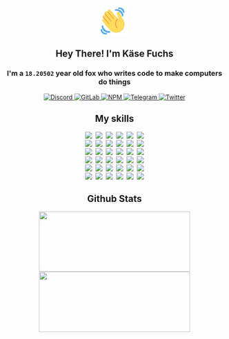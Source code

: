 <div><p align=center><img src=./resources/images/wave.gif width=64px height=64px></p><h2 align=center>Hey There! I'm Käse Fuchs</h2><h3 align=center>I'm a <code>18.20502</code> year old fox who writes code to make computers do things</h3><p align=center><a href=https://discord.com/users/507526681125322772><img alt=Discord src="https://img.shields.io/badge/Discord-5865F2?logo=discord&logoColor=white&style=flat-square#499c5b767767aaabae77b19cac42a1e6"> </a><a href=https://gitlab.com/kasefuchs><img alt=GitLab src="https://img.shields.io/badge/GitLab-330F63?logo=gitlab&logoColor=white&style=flat-square#499c5b767767aaabae77b19cac42a1e6"> </a><a href=https://npmjs.com/~kasefuchs><img alt=NPM src="https://img.shields.io/badge/NPM-CB3837?logo=npm&logoColor=white&style=flat-square#499c5b767767aaabae77b19cac42a1e6"> </a><a href=https://t.me/kasefuchs><img alt=Telegram src="https://img.shields.io/badge/Telegram-2CA5E0?logo=telegram&logoColor=white&style=flat-square#499c5b767767aaabae77b19cac42a1e6"> </a><a href=https://twitter.com/kasefuchs><img alt=Twitter src="https://img.shields.io/badge/Twitter-1DA1F2?logo=twitter&logoColor=white&style=flat-square#499c5b767767aaabae77b19cac42a1e6"></a></p><h2 align=center>My skills</h2><p align=center><a href=https://aws.amazon.com/ ><picture><source srcset="https://skillicons.dev/icons?i=aws&theme=dark#499c5b767767aaabae77b19cac42a1e6" media="(prefers-color-scheme: dark)"><source srcset="https://skillicons.dev/icons?i=aws&theme=light#499c5b767767aaabae77b19cac42a1e6" media="(prefers-color-scheme: light), (prefers-color-scheme: no-preference)"><img src="https://skillicons.dev/icons?i=aws&theme=light#499c5b767767aaabae77b19cac42a1e6"></picture></a>&nbsp;&nbsp;<a href=https://en.wikipedia.org/wiki/Bash_(Unix_shell)><picture><source srcset="https://skillicons.dev/icons?i=bash&theme=dark#499c5b767767aaabae77b19cac42a1e6" media="(prefers-color-scheme: dark)"><source srcset="https://skillicons.dev/icons?i=bash&theme=light#499c5b767767aaabae77b19cac42a1e6" media="(prefers-color-scheme: light), (prefers-color-scheme: no-preference)"><img src="https://skillicons.dev/icons?i=bash&theme=light#499c5b767767aaabae77b19cac42a1e6"></picture></a>&nbsp;&nbsp;<a href=https://discord.com/developers/docs><picture><source srcset="https://skillicons.dev/icons?i=bots&theme=dark#499c5b767767aaabae77b19cac42a1e6" media="(prefers-color-scheme: dark)"><source srcset="https://skillicons.dev/icons?i=bots&theme=light#499c5b767767aaabae77b19cac42a1e6" media="(prefers-color-scheme: light), (prefers-color-scheme: no-preference)"><img src="https://skillicons.dev/icons?i=bots&theme=light#499c5b767767aaabae77b19cac42a1e6"></picture></a>&nbsp;&nbsp;<a href=https://www.cloudflare.com/ ><picture><source srcset="https://skillicons.dev/icons?i=cloudflare&theme=dark#499c5b767767aaabae77b19cac42a1e6" media="(prefers-color-scheme: dark)"><source srcset="https://skillicons.dev/icons?i=cloudflare&theme=light#499c5b767767aaabae77b19cac42a1e6" media="(prefers-color-scheme: light), (prefers-color-scheme: no-preference)"><img src="https://skillicons.dev/icons?i=cloudflare&theme=light#499c5b767767aaabae77b19cac42a1e6"></picture></a>&nbsp;&nbsp;<a href=https://en.wikipedia.org/wiki/CSS><picture><source srcset="https://skillicons.dev/icons?i=css&theme=dark#499c5b767767aaabae77b19cac42a1e6" media="(prefers-color-scheme: dark)"><source srcset="https://skillicons.dev/icons?i=css&theme=light#499c5b767767aaabae77b19cac42a1e6" media="(prefers-color-scheme: light), (prefers-color-scheme: no-preference)"><img src="https://skillicons.dev/icons?i=css&theme=light#499c5b767767aaabae77b19cac42a1e6"></picture></a>&nbsp;&nbsp;<a href=https://www.docker.com/ ><picture><source srcset="https://skillicons.dev/icons?i=docker&theme=dark#499c5b767767aaabae77b19cac42a1e6" media="(prefers-color-scheme: dark)"><source srcset="https://skillicons.dev/icons?i=docker&theme=light#499c5b767767aaabae77b19cac42a1e6" media="(prefers-color-scheme: light), (prefers-color-scheme: no-preference)"><img src="https://skillicons.dev/icons?i=docker&theme=light#499c5b767767aaabae77b19cac42a1e6"></picture></a><br><a href=https://www.electronjs.org/ ><picture><source srcset="https://skillicons.dev/icons?i=electron&theme=dark#499c5b767767aaabae77b19cac42a1e6" media="(prefers-color-scheme: dark)"><source srcset="https://skillicons.dev/icons?i=electron&theme=light#499c5b767767aaabae77b19cac42a1e6" media="(prefers-color-scheme: light), (prefers-color-scheme: no-preference)"><img src="https://skillicons.dev/icons?i=electron&theme=light#499c5b767767aaabae77b19cac42a1e6"></picture></a>&nbsp;&nbsp;<a href=https://expressjs.com/ ><picture><source srcset="https://skillicons.dev/icons?i=express&theme=dark#499c5b767767aaabae77b19cac42a1e6" media="(prefers-color-scheme: dark)"><source srcset="https://skillicons.dev/icons?i=express&theme=light#499c5b767767aaabae77b19cac42a1e6" media="(prefers-color-scheme: light), (prefers-color-scheme: no-preference)"><img src="https://skillicons.dev/icons?i=express&theme=light#499c5b767767aaabae77b19cac42a1e6"></picture></a>&nbsp;&nbsp;<a href=https://www.figma.com/ ><picture><source srcset="https://skillicons.dev/icons?i=figma&theme=dark#499c5b767767aaabae77b19cac42a1e6" media="(prefers-color-scheme: dark)"><source srcset="https://skillicons.dev/icons?i=figma&theme=light#499c5b767767aaabae77b19cac42a1e6" media="(prefers-color-scheme: light), (prefers-color-scheme: no-preference)"><img src="https://skillicons.dev/icons?i=figma&theme=light#499c5b767767aaabae77b19cac42a1e6"></picture></a>&nbsp;&nbsp;<a href=https://firebase.google.com/ ><picture><source srcset="https://skillicons.dev/icons?i=firebase&theme=dark#499c5b767767aaabae77b19cac42a1e6" media="(prefers-color-scheme: dark)"><source srcset="https://skillicons.dev/icons?i=firebase&theme=light#499c5b767767aaabae77b19cac42a1e6" media="(prefers-color-scheme: light), (prefers-color-scheme: no-preference)"><img src="https://skillicons.dev/icons?i=firebase&theme=light#499c5b767767aaabae77b19cac42a1e6"></picture></a>&nbsp;&nbsp;<a href=https://flask.palletsprojects.com/ ><picture><source srcset="https://skillicons.dev/icons?i=flask&theme=dark#499c5b767767aaabae77b19cac42a1e6" media="(prefers-color-scheme: dark)"><source srcset="https://skillicons.dev/icons?i=flask&theme=light#499c5b767767aaabae77b19cac42a1e6" media="(prefers-color-scheme: light), (prefers-color-scheme: no-preference)"><img src="https://skillicons.dev/icons?i=flask&theme=light#499c5b767767aaabae77b19cac42a1e6"></picture></a>&nbsp;&nbsp;<a href=https://cloud.google.com/ ><picture><source srcset="https://skillicons.dev/icons?i=gcp&theme=dark#499c5b767767aaabae77b19cac42a1e6" media="(prefers-color-scheme: dark)"><source srcset="https://skillicons.dev/icons?i=gcp&theme=light#499c5b767767aaabae77b19cac42a1e6" media="(prefers-color-scheme: light), (prefers-color-scheme: no-preference)"><img src="https://skillicons.dev/icons?i=gcp&theme=light#499c5b767767aaabae77b19cac42a1e6"></picture></a><br><a href=https://git-scm.com/ ><picture><source srcset="https://skillicons.dev/icons?i=git&theme=dark#499c5b767767aaabae77b19cac42a1e6" media="(prefers-color-scheme: dark)"><source srcset="https://skillicons.dev/icons?i=git&theme=light#499c5b767767aaabae77b19cac42a1e6" media="(prefers-color-scheme: light), (prefers-color-scheme: no-preference)"><img src="https://skillicons.dev/icons?i=git&theme=light#499c5b767767aaabae77b19cac42a1e6"></picture></a>&nbsp;&nbsp;<a href=https://github.com/ ><picture><source srcset="https://skillicons.dev/icons?i=github&theme=dark#499c5b767767aaabae77b19cac42a1e6" media="(prefers-color-scheme: dark)"><source srcset="https://skillicons.dev/icons?i=github&theme=light#499c5b767767aaabae77b19cac42a1e6" media="(prefers-color-scheme: light), (prefers-color-scheme: no-preference)"><img src="https://skillicons.dev/icons?i=github&theme=light#499c5b767767aaabae77b19cac42a1e6"></picture></a>&nbsp;&nbsp;<a href=https://gitlab.com/ ><picture><source srcset="https://skillicons.dev/icons?i=gitlab&theme=dark#499c5b767767aaabae77b19cac42a1e6" media="(prefers-color-scheme: dark)"><source srcset="https://skillicons.dev/icons?i=gitlab&theme=light#499c5b767767aaabae77b19cac42a1e6" media="(prefers-color-scheme: light), (prefers-color-scheme: no-preference)"><img src="https://skillicons.dev/icons?i=gitlab&theme=light#499c5b767767aaabae77b19cac42a1e6"></picture></a>&nbsp;&nbsp;<a href=https://www.heroku.com/ ><picture><source srcset="https://skillicons.dev/icons?i=heroku&theme=dark#499c5b767767aaabae77b19cac42a1e6" media="(prefers-color-scheme: dark)"><source srcset="https://skillicons.dev/icons?i=heroku&theme=light#499c5b767767aaabae77b19cac42a1e6" media="(prefers-color-scheme: light), (prefers-color-scheme: no-preference)"><img src="https://skillicons.dev/icons?i=heroku&theme=light#499c5b767767aaabae77b19cac42a1e6"></picture></a>&nbsp;&nbsp;<a href=https://en.wikipedia.org/wiki/HTML><picture><source srcset="https://skillicons.dev/icons?i=html&theme=dark#499c5b767767aaabae77b19cac42a1e6" media="(prefers-color-scheme: dark)"><source srcset="https://skillicons.dev/icons?i=html&theme=light#499c5b767767aaabae77b19cac42a1e6" media="(prefers-color-scheme: light), (prefers-color-scheme: no-preference)"><img src="https://skillicons.dev/icons?i=html&theme=light#499c5b767767aaabae77b19cac42a1e6"></picture></a>&nbsp;&nbsp;<a href=https://en.wikipedia.org/wiki/JavaScript><picture><source srcset="https://skillicons.dev/icons?i=js&theme=dark#499c5b767767aaabae77b19cac42a1e6" media="(prefers-color-scheme: dark)"><source srcset="https://skillicons.dev/icons?i=js&theme=light#499c5b767767aaabae77b19cac42a1e6" media="(prefers-color-scheme: light), (prefers-color-scheme: no-preference)"><img src="https://skillicons.dev/icons?i=js&theme=light#499c5b767767aaabae77b19cac42a1e6"></picture></a><br><a href=https://en.wikipedia.org/wiki/Linux><picture><source srcset="https://skillicons.dev/icons?i=linux&theme=dark#499c5b767767aaabae77b19cac42a1e6" media="(prefers-color-scheme: dark)"><source srcset="https://skillicons.dev/icons?i=linux&theme=light#499c5b767767aaabae77b19cac42a1e6" media="(prefers-color-scheme: light), (prefers-color-scheme: no-preference)"><img src="https://skillicons.dev/icons?i=linux&theme=light#499c5b767767aaabae77b19cac42a1e6"></picture></a>&nbsp;&nbsp;<a href=https://mui.com/ ><picture><source srcset="https://skillicons.dev/icons?i=materialui&theme=dark#499c5b767767aaabae77b19cac42a1e6" media="(prefers-color-scheme: dark)"><source srcset="https://skillicons.dev/icons?i=materialui&theme=light#499c5b767767aaabae77b19cac42a1e6" media="(prefers-color-scheme: light), (prefers-color-scheme: no-preference)"><img src="https://skillicons.dev/icons?i=materialui&theme=light#499c5b767767aaabae77b19cac42a1e6"></picture></a>&nbsp;&nbsp;<a href=https://en.wikipedia.org/wiki/Markdown><picture><source srcset="https://skillicons.dev/icons?i=md&theme=dark#499c5b767767aaabae77b19cac42a1e6" media="(prefers-color-scheme: dark)"><source srcset="https://skillicons.dev/icons?i=md&theme=light#499c5b767767aaabae77b19cac42a1e6" media="(prefers-color-scheme: light), (prefers-color-scheme: no-preference)"><img src="https://skillicons.dev/icons?i=md&theme=light#499c5b767767aaabae77b19cac42a1e6"></picture></a>&nbsp;&nbsp;<a href=https://www.mongodb.com/ ><picture><source srcset="https://skillicons.dev/icons?i=mongodb&theme=dark#499c5b767767aaabae77b19cac42a1e6" media="(prefers-color-scheme: dark)"><source srcset="https://skillicons.dev/icons?i=mongodb&theme=light#499c5b767767aaabae77b19cac42a1e6" media="(prefers-color-scheme: light), (prefers-color-scheme: no-preference)"><img src="https://skillicons.dev/icons?i=mongodb&theme=light#499c5b767767aaabae77b19cac42a1e6"></picture></a>&nbsp;&nbsp;<a href=https://www.mysql.com/ ><picture><source srcset="https://skillicons.dev/icons?i=mysql&theme=dark#499c5b767767aaabae77b19cac42a1e6" media="(prefers-color-scheme: dark)"><source srcset="https://skillicons.dev/icons?i=mysql&theme=light#499c5b767767aaabae77b19cac42a1e6" media="(prefers-color-scheme: light), (prefers-color-scheme: no-preference)"><img src="https://skillicons.dev/icons?i=mysql&theme=light#499c5b767767aaabae77b19cac42a1e6"></picture></a>&nbsp;&nbsp;<a href=https://nextjs.org/ ><picture><source srcset="https://skillicons.dev/icons?i=nextjs&theme=dark#499c5b767767aaabae77b19cac42a1e6" media="(prefers-color-scheme: dark)"><source srcset="https://skillicons.dev/icons?i=nextjs&theme=light#499c5b767767aaabae77b19cac42a1e6" media="(prefers-color-scheme: light), (prefers-color-scheme: no-preference)"><img src="https://skillicons.dev/icons?i=nextjs&theme=light#499c5b767767aaabae77b19cac42a1e6"></picture></a><br><a href=https://nodejs.org/en/ ><picture><source srcset="https://skillicons.dev/icons?i=nodejs&theme=dark#499c5b767767aaabae77b19cac42a1e6" media="(prefers-color-scheme: dark)"><source srcset="https://skillicons.dev/icons?i=nodejs&theme=light#499c5b767767aaabae77b19cac42a1e6" media="(prefers-color-scheme: light), (prefers-color-scheme: no-preference)"><img src="https://skillicons.dev/icons?i=nodejs&theme=light#499c5b767767aaabae77b19cac42a1e6"></picture></a>&nbsp;&nbsp;<a href=https://www.postgresql.org/ ><picture><source srcset="https://skillicons.dev/icons?i=postgres&theme=dark#499c5b767767aaabae77b19cac42a1e6" media="(prefers-color-scheme: dark)"><source srcset="https://skillicons.dev/icons?i=postgres&theme=light#499c5b767767aaabae77b19cac42a1e6" media="(prefers-color-scheme: light), (prefers-color-scheme: no-preference)"><img src="https://skillicons.dev/icons?i=postgres&theme=light#499c5b767767aaabae77b19cac42a1e6"></picture></a>&nbsp;&nbsp;<a href=https://learn.microsoft.com/en-us/powershell/ ><picture><source srcset="https://skillicons.dev/icons?i=powershell&theme=dark#499c5b767767aaabae77b19cac42a1e6" media="(prefers-color-scheme: dark)"><source srcset="https://skillicons.dev/icons?i=powershell&theme=light#499c5b767767aaabae77b19cac42a1e6" media="(prefers-color-scheme: light), (prefers-color-scheme: no-preference)"><img src="https://skillicons.dev/icons?i=powershell&theme=light#499c5b767767aaabae77b19cac42a1e6"></picture></a>&nbsp;&nbsp;<a href=https://www.python.org/ ><picture><source srcset="https://skillicons.dev/icons?i=py&theme=dark#499c5b767767aaabae77b19cac42a1e6" media="(prefers-color-scheme: dark)"><source srcset="https://skillicons.dev/icons?i=py&theme=light#499c5b767767aaabae77b19cac42a1e6" media="(prefers-color-scheme: light), (prefers-color-scheme: no-preference)"><img src="https://skillicons.dev/icons?i=py&theme=light#499c5b767767aaabae77b19cac42a1e6"></picture></a>&nbsp;&nbsp;<a href=https://www.raspberrypi.org/ ><picture><source srcset="https://skillicons.dev/icons?i=raspberrypi&theme=dark#499c5b767767aaabae77b19cac42a1e6" media="(prefers-color-scheme: dark)"><source srcset="https://skillicons.dev/icons?i=raspberrypi&theme=light#499c5b767767aaabae77b19cac42a1e6" media="(prefers-color-scheme: light), (prefers-color-scheme: no-preference)"><img src="https://skillicons.dev/icons?i=raspberrypi&theme=light#499c5b767767aaabae77b19cac42a1e6"></picture></a>&nbsp;&nbsp;<a href=https://reactjs.org/ ><picture><source srcset="https://skillicons.dev/icons?i=react&theme=dark#499c5b767767aaabae77b19cac42a1e6" media="(prefers-color-scheme: dark)"><source srcset="https://skillicons.dev/icons?i=react&theme=light#499c5b767767aaabae77b19cac42a1e6" media="(prefers-color-scheme: light), (prefers-color-scheme: no-preference)"><img src="https://skillicons.dev/icons?i=react&theme=light#499c5b767767aaabae77b19cac42a1e6"></picture></a><br><a href=https://redux.js.org/ ><picture><source srcset="https://skillicons.dev/icons?i=redux&theme=dark#499c5b767767aaabae77b19cac42a1e6" media="(prefers-color-scheme: dark)"><source srcset="https://skillicons.dev/icons?i=redux&theme=light#499c5b767767aaabae77b19cac42a1e6" media="(prefers-color-scheme: light), (prefers-color-scheme: no-preference)"><img src="https://skillicons.dev/icons?i=redux&theme=light#499c5b767767aaabae77b19cac42a1e6"></picture></a>&nbsp;&nbsp;<a href=https://en.wikipedia.org/wiki/Regular_expression><picture><source srcset="https://skillicons.dev/icons?i=regex&theme=dark#499c5b767767aaabae77b19cac42a1e6" media="(prefers-color-scheme: dark)"><source srcset="https://skillicons.dev/icons?i=regex&theme=light#499c5b767767aaabae77b19cac42a1e6" media="(prefers-color-scheme: light), (prefers-color-scheme: no-preference)"><img src="https://skillicons.dev/icons?i=regex&theme=light#499c5b767767aaabae77b19cac42a1e6"></picture></a>&nbsp;&nbsp;<a href=https://en.wikipedia.org/wiki/Sass_(stylesheet_language)><picture><source srcset="https://skillicons.dev/icons?i=sass&theme=dark#499c5b767767aaabae77b19cac42a1e6" media="(prefers-color-scheme: dark)"><source srcset="https://skillicons.dev/icons?i=sass&theme=light#499c5b767767aaabae77b19cac42a1e6" media="(prefers-color-scheme: light), (prefers-color-scheme: no-preference)"><img src="https://skillicons.dev/icons?i=sass&theme=light#499c5b767767aaabae77b19cac42a1e6"></picture></a>&nbsp;&nbsp;<a href=https://www.typescriptlang.org/ ><picture><source srcset="https://skillicons.dev/icons?i=ts&theme=dark#499c5b767767aaabae77b19cac42a1e6" media="(prefers-color-scheme: dark)"><source srcset="https://skillicons.dev/icons?i=ts&theme=light#499c5b767767aaabae77b19cac42a1e6" media="(prefers-color-scheme: light), (prefers-color-scheme: no-preference)"><img src="https://skillicons.dev/icons?i=ts&theme=light#499c5b767767aaabae77b19cac42a1e6"></picture></a>&nbsp;&nbsp;<a href=https://unity.com/ ><picture><source srcset="https://skillicons.dev/icons?i=unity&theme=dark#499c5b767767aaabae77b19cac42a1e6" media="(prefers-color-scheme: dark)"><source srcset="https://skillicons.dev/icons?i=unity&theme=light#499c5b767767aaabae77b19cac42a1e6" media="(prefers-color-scheme: light), (prefers-color-scheme: no-preference)"><img src="https://skillicons.dev/icons?i=unity&theme=light#499c5b767767aaabae77b19cac42a1e6"></picture></a>&nbsp;&nbsp;<a href=https://workers.cloudflare.com/ ><picture><source srcset="https://skillicons.dev/icons?i=workers&theme=dark#499c5b767767aaabae77b19cac42a1e6" media="(prefers-color-scheme: dark)"><source srcset="https://skillicons.dev/icons?i=workers&theme=light#499c5b767767aaabae77b19cac42a1e6" media="(prefers-color-scheme: light), (prefers-color-scheme: no-preference)"><img src="https://skillicons.dev/icons?i=workers&theme=light#499c5b767767aaabae77b19cac42a1e6"></picture></a><br></p><h2 align=center>Github Stats</h2><p align=center><picture><source srcset="https://github-readme-stats-kasefuchs.vercel.app/api/?count_private=true&hide_border=true&hide_rank=true&line_height=20&hide_title=true&username=Kasefuchs&theme=dark#499c5b767767aaabae77b19cac42a1e6" media="(prefers-color-scheme: dark)"><source srcset="https://github-readme-stats-kasefuchs.vercel.app/api/?count_private=true&hide_border=true&hide_rank=true&line_height=20&hide_title=true&username=Kasefuchs&theme=light#499c5b767767aaabae77b19cac42a1e6" media="(prefers-color-scheme: light), (prefers-color-scheme: no-preference)"><img align=middle width=350 height=140 src="https://github-readme-stats-kasefuchs.vercel.app/api/?count_private=true&hide_border=true&hide_rank=true&line_height=20&hide_title=true&username=Kasefuchs&theme=light#499c5b767767aaabae77b19cac42a1e6"></picture><picture><source srcset="https://github-readme-stats-kasefuchs.vercel.app/api/top-langs/?count_private=true&hide_border=true&layout=compact&username=Kasefuchs&theme=dark#499c5b767767aaabae77b19cac42a1e6" media="(prefers-color-scheme: dark)"><source srcset="https://github-readme-stats-kasefuchs.vercel.app/api/top-langs/?count_private=true&hide_border=true&layout=compact&username=Kasefuchs&theme=light#499c5b767767aaabae77b19cac42a1e6" media="(prefers-color-scheme: light), (prefers-color-scheme: no-preference)"><img align=middle width=350 height=140 src="https://github-readme-stats-kasefuchs.vercel.app/api/top-langs/?count_private=true&hide_border=true&layout=compact&username=Kasefuchs&theme=light#499c5b767767aaabae77b19cac42a1e6"></picture></p><img src="https://hit.yhype.me/github/profile?user_id=64592097#499c5b767767aaabae77b19cac42a1e6" alt=""></div>